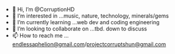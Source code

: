 - 👋 Hi, I’m @CorruptionHD
- 👀 I’m interested in ...music, nature, technology, minerals/gems
- 🌱 I’m currently learning ...web dev and coding engineering
- 💞️ I’m looking to collaborate on ...tbd. down to discuss
- 📫 How to reach me ... endlessaphelion@gmail.com/projectcorruptshun@gmail.com


<!---
CorruptionHD/CorruptionHD is a ✨ special ✨ repository because its `README.md` (this file) appears on your GitHub profile.
You can click the Preview link to take a look at your changes.
--->
